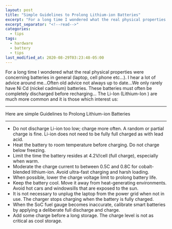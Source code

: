 ```yaml
---
layout: post
title: "Simple Guidelines to Prolong Lithium-ion Batteries"
excerpt: "For a long time I wondered what the real physical properties were concerning batteries in general (laptop, cell phone etc...). I hear a lot of advice around me...Often old advice not always up to date..."
excerpt_separator: "<!--read-->"
categories:
  - tips
tags:
  - hardware
  - battery
  - tips
last_modified_at: 2020-08-29T03:23:48-05:00
---
```

For a long time I wondered what the real physical properties were concerning batteries in general (laptop, cell phone etc...). I hear a lot of advice around me...Often old advice not always up to date...We only rarely have Ni Cd (nickel cadmium) batteries. These batteries must often be completely discharged before recharging... The Li-Ion (Lithium-Ion ) are much more common and it is those which interest us:

***

Here are simple Guidelines to Prolong Lithium-ion Batteries

***

  * Do not discharge Li-ion too low; charge more often. A random or partial charge is fine. Li-ion does not need to be fully full charged as with lead acid.
  * Heat the battery to room temperature before charging. Do not charge below freezing.
  * Limit the time the battery resides at 4.2V/cell (full charge), especially when warm.
  * Moderate the charge current to between 0.5C and 0.8C for cobalt-blended lithium-ion. Avoid ultra-fast charging and harsh loading.
  * When possible, lower the charge voltage limit to prolong battery life.
  * Keep the battery cool. Move it away from heat-generating environments. Avoid hot cars and windowsills that are exposed to the sun.
  * It is not necessary to unplug the laptop from the power grid when not in use. The charger stops charging when the battery is fully charged.
  * When the SoC fuel gauge becomes inaccurate, calibrate smart batteries by applying a deliberate full discharge and charge.
  * Add some charge before a long storage. The charge level is not as critical as cool storage.
